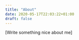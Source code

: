 ```yaml
---
title: "About"
date: 2020-05-17T22:03:22+01:00
draft: false
---
```


[Write something nice about me]

